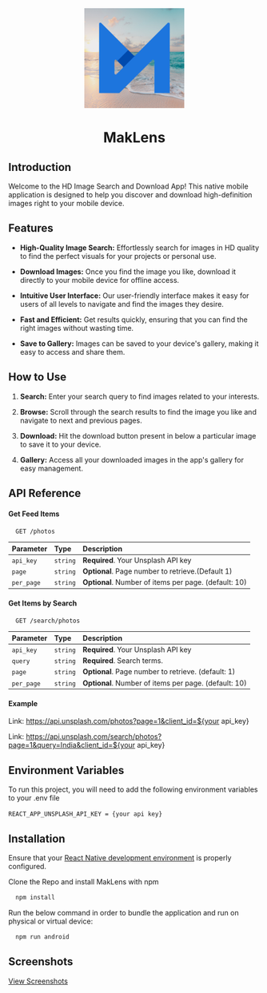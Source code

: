 <div align="center">
  <img src="./resources/icon.png" alt="Icon" width="200" height="200">
  <h1>MakLens</h1>
</div>

## Introduction

Welcome to the HD Image Search and Download App! This native mobile application is designed to help you discover and download high-definition images right to your mobile device.

## Features

- **High-Quality Image Search:** Effortlessly search for images in HD quality to find the perfect visuals for your projects or personal use.

- **Download Images:** Once you find the image you like, download it directly to your mobile device for offline access.

- **Intuitive User Interface:** Our user-friendly interface makes it easy for users of all levels to navigate and find the images they desire.

- **Fast and Efficient:** Get results quickly, ensuring that you can find the right images without wasting time.

- **Save to Gallery:** Images can be saved to your device's gallery, making it easy to access and share them.

## How to Use

1. **Search:** Enter your search query to find images related to your interests.

2. **Browse:** Scroll through the search results to find the image you like and navigate to next and previous pages.

3. **Download:** Hit the download button present in below a particular image to save it to your device.

4. **Gallery:** Access all your downloaded images in the app's gallery for easy management.

## API Reference

#### Get Feed Items

```http
  GET /photos
```

| Parameter  | Type     | Description                                           |
| :--------- | :------- | :---------------------------------------------------- |
| `api_key`  | `string` | **Required**. Your Unsplash API key                   |
| `page`     | `string` | **Optional**. Page number to retrieve.(Default 1)     |
| `per_page` | `string` | **Optional**. Number of items per page. (default: 10) |

#### Get Items by Search

```http
  GET /search/photos
```

| Parameter  | Type     | Description                                           |
| :--------- | :------- | :---------------------------------------------------- |
| `api_key`  | `string` | **Required**. Your Unsplash API key                   |
| `query`    | `string` | **Required**. Search terms.                           |
| `page`     | `string` | **Optional**. Page number to retrieve. (default: 1)   |
| `per_page` | `string` | **Optional**. Number of items per page. (default: 10) |

#### Example

Link: https://api.unsplash.com/photos?page=1&client_id=${your api_key}

Link: https://api.unsplash.com/search/photos?page=1&query=India&client_id=${your api_key}

## Environment Variables

To run this project, you will need to add the following environment variables to your .env file

`REACT_APP_UNSPLASH_API_KEY = {your api key}`

## Installation

Ensure that your [React Native development environment](https://reactnative.dev/docs/environment-setup) is properly configured.

Clone the Repo and install MakLens with npm

```bash
  npm install
```

Run the below command in order to bundle the application and run on physical or virtual device:

```bash
  npm run android
```

## Screenshots

[View Screenshots](./screenshots.html)

